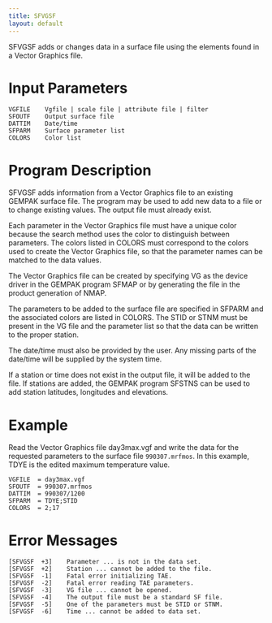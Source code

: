 ```yaml
---
title: SFVGSF
layout: default
---
```


SFVGSF adds or changes data in a surface file using the elements
found in a Vector Graphics file.


# Input Parameters
 
	VGFILE    Vgfile | scale file | attribute file | filter
	SFOUTF    Output surface file
	DATTIM    Date/time
	SFPARM    Surface parameter list
	COLORS    Color list
 
 
# Program Description
 
SFVGSF adds information from a Vector Graphics file to an
existing GEMPAK surface file.  The program may be used to add
new data to a file or to change existing values.  The output
file must already exist.

Each parameter in the Vector Graphics file must have a unique
color because the search method uses the color to distinguish
between parameters.  The colors listed in COLORS must correspond
to the colors used to create the Vector Graphics file, so that
the parameter names can be matched to the data values.

The Vector Graphics file can be created by specifying VG as the
device driver in the GEMPAK program SFMAP or by generating the
file in the product generation of NMAP.

The parameters to be added to the surface file are specified
in SFPARM and the associated colors are listed in COLORS.
The STID or STNM must be present in the VG file and the
parameter list so that the data can be written to the proper
station.

The date/time must also be provided by the user. Any missing
parts of the date/time will be supplied by the system time.

If a station or time does not exist in the output file, it will
be added to the file.  If stations are added, the GEMPAK
program SFSTNS can be used to add station latitudes, longitudes
and elevations.


# Example
 
Read the Vector Graphics file day3max.vgf and write the
data for the requested parameters to the surface file
`990307.mrfmos`. In this example, TDYE is the edited maximum
	temperature value.
    
    VGFILE  = day3max.vgf
    SFOUTF  = 990307.mrfmos
    DATTIM  = 990307/1200
    SFPARM  = TDYE;STID
    COLORS  = 2;17


# Error Messages
 
	[SFVGSF  +3]    Parameter ... is not in the data set.
	[SFVGSF  +2]    Station ... cannot be added to the file.
	[SFVGSF  -1]    Fatal error initializing TAE.
	[SFVGSF  -2]    Fatal error reading TAE parameters.
	[SFVGSF  -3]    VG file ... cannot be opened.
	[SFVGSF  -4]    The output file must be a standard SF file.
	[SFVGSF  -5]    One of the parameters must be STID or STNM.
	[SFVGSF  -6]    Time ... cannot be added to data set.

